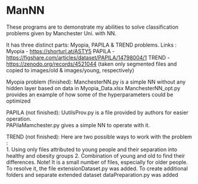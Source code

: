 # ManNN

These programs are to demonstrate my abilities to solve classification problems given by Manchester Uni. with NN.

It has three distinct parts: Myopia, PAPILA & TREND problems.
Links : 
	Myopia - https://shorturl.at/ASTY5
 	PAPILA - https://figshare.com/articles/dataset/PAPILA/14798004/1
  	TREND  - https://zenodo.org/records/4521044 (taken only segmented files and copied to images/old & images/young, respectively)

  Myopia problem (finished):
    ManchesterNN.py is a simple NN without any hidden layer based on data in Myopia_Data.xlsx
    ManchesterNN_opt.py provides an example of how some of the hyperparameters could be optimized

  PAPILA (not finished):
      UutilsProv.py is a file provided by authors for easier operation.   
      PAPilaMamchester.py gives a simple NN to operate with it.
      
  TREND (not finished):
    Here are two possible ways to work with the problem :  
    1. Using only files attributed to young people and their separation into healthy and obesity groups
    2. Combination of young and old to find their differences.
	 Note! It is a small number of files, especially for older people. To resolve it, the file extensionDataset.py was added. 
   	 To create additional folders and separate extended dataset dataPreparation.py was added 
